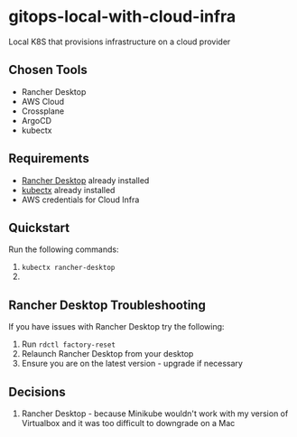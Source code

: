 # gitops-local-with-cloud-infra
Local K8S that provisions infrastructure on a cloud provider

## Chosen Tools

* Rancher Desktop
* AWS Cloud
* Crossplane
* ArgoCD
* kubectx

## Requirements

* [Rancher Desktop](https://rancherdesktop.io/) already installed
* [kubectx](https://github.com/ahmetb/kubectx) already installed
* AWS credentials for Cloud Infra

## Quickstart

Run the following commands:

1. `kubectx rancher-desktop`
2. 


## Rancher Desktop Troubleshooting

If you have issues with Rancher Desktop try the following:

1. Run `rdctl factory-reset`
2. Relaunch Rancher Desktop from your desktop
3. Ensure you are on the latest version - upgrade if necessary


## Decisions

1. Rancher Desktop - because Minikube wouldn't work with my version of Virtualbox and it was too difficult to downgrade on a Mac

